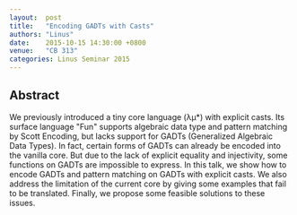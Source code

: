 ```yaml
--- 
layout:  post 
title:   "Encoding GADTs with Casts"
authors: "Linus"
date:    2015-10-15 14:30:00 +0800
venue:   "CB 313"
categories: Linus Seminar 2015
--- 
```

## Abstract

We previously introduced a tiny core language (λμ*) with explicit
casts. Its surface language "Fun" supports algebraic data type and
pattern matching by Scott Encoding, but lacks support for GADTs
(Generalized Algebraic Data Types). In fact, certain forms of GADTs
can already be encoded into the vanilla core. But due to the lack of
explicit equality and injectivity, some functions on GADTs are
impossible to express. In this talk, we show how to encode GADTs and
pattern matching on GADTs with explicit casts. We also address the
limitation of the current core by giving some examples that fail to be
translated. Finally, we propose some feasible solutions to these
issues.

